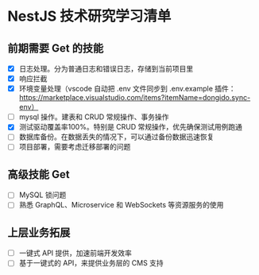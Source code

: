 # NestJS 技术研究学习清单

## 前期需要 Get 的技能

- [x] 日志处理。分为普通日志和错误日志，存储到当前项目里
- [x] 响应拦截
- [x] 环境变量处理（vscode 自动把 .env 文件同步到 .env.example 插件：https://marketplace.visualstudio.com/items?itemName=dongido.sync-env）
- [ ] mysql 操作。建表和 CRUD 常规操作、事务操作
- [x] 测试驱动覆盖率100%。特别是 CRUD 常规操作，优先确保测试用例跑通
- [ ] 数据库备份。在数据丢失的情况下，可以通过备份数据迅速恢复
- [ ] 项目部署，需要考虑迁移部署的问题

## 高级技能 Get

- [ ] MySQL 锁问题
- [ ] 熟悉 GraphQL、Microservice 和 WebSockets 等资源服务的使用

## 上层业务拓展

- [ ] 一键式 API 提供，加速前端开发效率
- [ ] 基于一键式的 API，来提供业务层的 CMS 支持
